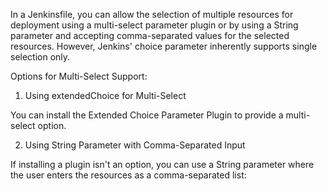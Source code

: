 In a Jenkinsfile, you can allow the selection of multiple resources for deployment using a multi-select parameter plugin 
or by using a String parameter and accepting comma-separated values for the selected resources. However, Jenkins' choice parameter inherently supports single selection only.

Options for Multi-Select Support:
1. Using extendedChoice for Multi-Select

You can install the Extended Choice Parameter Plugin to provide a multi-select option.


2. Using String Parameter with Comma-Separated Input

If installing a plugin isn't an option, you can use a String parameter where the user enters the resources as a comma-separated list:
